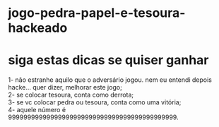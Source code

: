 # jogo-pedra-papel-e-tesoura-hackeado
<h1>siga estas dicas se quiser ganhar</h1>
<span>
  1- não estranhe aquilo que o adversário jogou. nem eu entendi depois hacke... quer dizer, melhorar este jogo;
  <br>
  2- se colocar tesoura, conta como derrota;
  <br>
  3- se vc colocar pedra ou tesoura, conta como uma vitória;
  <br>
  4- aquele número é 99999999999999999999999999999999999999999999.
</span>
